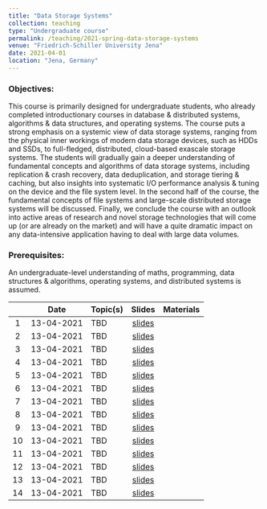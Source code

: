 ```yaml
---
title: "Data Storage Systems"
collection: teaching
type: "Undergraduate course"
permalink: /teaching/2021-spring-data-storage-systems
venue: "Friedrich-Schiller University Jena"
date: 2021-04-01
location: "Jena, Germany"
---
```


### Objectives:

This course is primarily designed for undergraduate students, who already completed introductionary courses in database & distributed systems, algorithms & data structures, and operating systems. The course puts a strong emphasis on a systemic view of data storage systems, ranging from the physical inner workings of modern data storage devices, such as HDDs and SSDs, to full-fledged, distributed, cloud-based exascale storage systems. The students will gradually gain a deeper understanding of fundamental concepts and algorithms of data storage systems, including replication & crash recovery, data deduplication, and storage tiering & caching, but also insights into systematic I/O performance analysis & tuning on the device and the file system level. In the second half of the course, the fundamental concepts of file systems and large-scale distributed storage systems will be discussed. Finally, we conclude the course with an outlook into active areas of research and novel storage technologies that will come up (or are already on the market) and will have a quite dramatic impact on any data-intensive application having to deal with large data volumes.

### Prerequisites:
An undergraduate-level understanding of maths, programming, data structures & algorithms, operating systems, and distributed systems is assumed. 

| | Date | Topic(s)  | Slides | Materials |
|:---: | :---: | :---|:---:|:---:|
|1| 13-04-2021 |TBD|[slides](https://marcusparadies.github.io/teaching/2021-spring-data-storage-systems)||
|2| 13-04-2021 |TBD|[slides](https://marcusparadies.github.io/teaching/2021-spring-data-storage-systems)||
|3| 13-04-2021 |TBD|[slides](https://marcusparadies.github.io/teaching/2021-spring-data-storage-systems)||
|4| 13-04-2021 |TBD|[slides](https://marcusparadies.github.io/teaching/2021-spring-data-storage-systems)||
|5| 13-04-2021 |TBD|[slides](https://marcusparadies.github.io/teaching/2021-spring-data-storage-systems)||
|6| 13-04-2021 |TBD|[slides](https://marcusparadies.github.io/teaching/2021-spring-data-storage-systems)||
|7| 13-04-2021 |TBD|[slides](https://marcusparadies.github.io/teaching/2021-spring-data-storage-systems)||
|8| 13-04-2021 |TBD|[slides](https://marcusparadies.github.io/teaching/2021-spring-data-storage-systems)||
|9| 13-04-2021 |TBD|[slides](https://marcusparadies.github.io/teaching/2021-spring-data-storage-systems)||
|10| 13-04-2021 |TBD|[slides](https://marcusparadies.github.io/teaching/2021-spring-data-storage-systems)||
|11| 13-04-2021 |TBD|[slides](https://marcusparadies.github.io/teaching/2021-spring-data-storage-systems)||
|12| 13-04-2021 |TBD|[slides](https://marcusparadies.github.io/teaching/2021-spring-data-storage-systems)||
|13| 13-04-2021 |TBD|[slides](https://marcusparadies.github.io/teaching/2021-spring-data-storage-systems)||
|14| 13-04-2021 |TBD|[slides](https://marcusparadies.github.io/teaching/2021-spring-data-storage-systems)||
